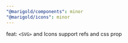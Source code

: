 ```yaml
---
"@marigold/components": minor
"@marigold/icons": minor
---
```


feat: `<SVG>` and Icons support refs and css prop
